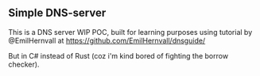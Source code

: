 ## Simple DNS-server

This is a DNS server WIP POC, built for learning purposes using tutorial by @EmilHernvall at https://github.com/EmilHernvall/dnsguide/

But in C# instead of Rust (coz i'm kind bored of fighting the borrow checker).


